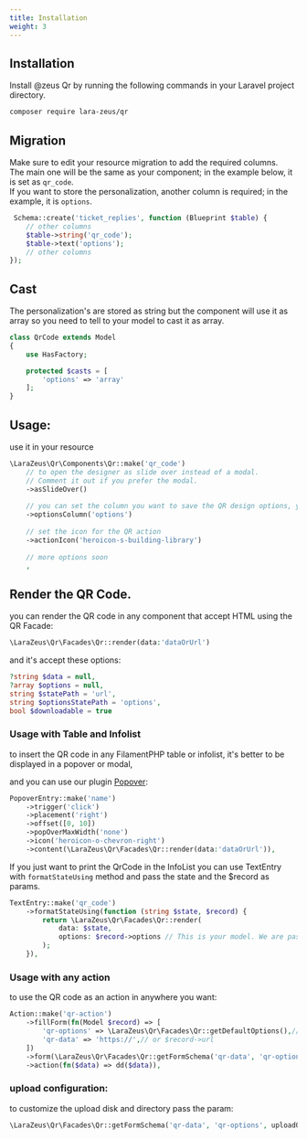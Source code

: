 ```yaml
---
title: Installation
weight: 3
---
```


## Installation

Install @zeus Qr by running the following commands in your Laravel project directory.

```bash
composer require lara-zeus/qr
```

## Migration

Make sure to edit your resource migration to add the required columns.  
The main one will be the same as your component; in the example below, it is set as `qr_code`.  
If you want to store the personalization, another column is required; in the example, it is `options`.

```php
 Schema::create('ticket_replies', function (Blueprint $table) {
    // other columns   
    $table->string('qr_code');
    $table->text('options');
    // other columns
});
```

## Cast

The personalization's are stored as string but the component will use it as array so you need to tell to your model to cast it as array.

```php
class QrCode extends Model
{
    use HasFactory;

    protected $casts = [
        'options' => 'array'
    ];
}
```

## Usage:

use it in your resource

```php
\LaraZeus\Qr\Components\Qr::make('qr_code')
    // to open the designer as slide over instead of a modal.
    // Comment it out if you prefer the modal.
    ->asSlideOver()
    
    // you can set the column you want to save the QR design options, you must cast it to array in your model
    ->optionsColumn('options')
    
    // set the icon for the QR action
    ->actionIcon('heroicon-s-building-library')
    
    // more options soon
    ,
```

## Render the QR Code.

you can render the QR code in any component that accept HTML using the QR Facade:

```php
\LaraZeus\Qr\Facades\Qr::render(data:'dataOrUrl')
```

and it's accept these options:

```php
?string $data = null,
?array $options = null,
string $statePath = 'url',
string $optionsStatePath = 'options',
bool $downloadable = true
```

### Usage with Table and Infolist

to insert the QR code in any FilamentPHP table or infolist, it's better to be displayed in a popover or modal,

and you can use our plugin [Popover](https://larazeus.com/popover):

```php
PopoverEntry::make('name')
    ->trigger('click')
    ->placement('right')
    ->offset([0, 10])
    ->popOverMaxWidth('none')
    ->icon('heroicon-o-chevron-right')
    ->content(\LaraZeus\Qr\Facades\Qr::render(data:'dataOrUrl')),
```

If you just want to print the QrCode in the InfoList you can use TextEntry with `formatStateUsing` method and pass the state and the $record as params.

```php
TextEntry::make('qr_code')
    ->formatStateUsing(function (string $state, $record) {
        return \LaraZeus\Qr\Facades\Qr::render(
            data: $state,
            options: $record->options // This is your model. We are passing the personalizations. If you want the default just comment it out.
        );
    }),
```

### Usage with any action

to use the QR code as an action in anywhere you want:

```php
Action::make('qr-action')
    ->fillForm(fn(Model $record) => [
        'qr-options' => \LaraZeus\Qr\Facades\Qr::getDefaultOptions(),// or $record->qr-options
        'qr-data' => 'https://',// or $record->url
    ])
    ->form(\LaraZeus\Qr\Facades\Qr::getFormSchema('qr-data', 'qr-options'))
    ->action(fn($data) => dd($data)),
```

### upload configuration:

to customize the upload disk and directory pass the param:

```php
\LaraZeus\Qr\Facades\Qr::getFormSchema('qr-data', 'qr-options', uploadOptions: ['disk','/qr-code-logos'])
```